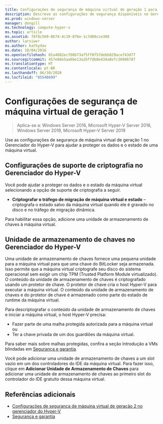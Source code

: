 ```yaml
---
title: Configurações de segurança de máquina virtual de geração 1 para Hyper-V
description: Descreve as configurações de segurança disponíveis no Gerenciador do Hyper-V para máquinas virtuais de geração 1
ms.prod: windows-server
manager: dongill
ms.technology: compute-hyper-v
ms.topic: article
ms.assetid: f8f8c569-8b74-4c19-876e-1c7d00cce308
author: larsiwer
ms.author: kathydav
ms.date: 10/04/2016
ms.openlocfilehash: 01a4882ec766673af5ff8f57debb829ace743d77
ms.sourcegitcommit: 457e88e5aa6be13a2bffdb8e434a8efc3698678f
ms.translationtype: HT
ms.contentlocale: pt-BR
ms.lasthandoff: 06/30/2020
ms.locfileid: "85548699"
---
```

# <a name="generation-1-virtual-machine-security-settings"></a>Configurações de segurança de máquina virtual de geração 1

>Aplica-se a: Windows Server 2016, Microsoft Hyper-V Server 2016, Windows Server 2019, Microsoft Hyper-V Server 2019

Use as configurações de segurança de máquina virtual de geração 1 no Gerenciador do Hyper-V para ajudar a proteger os dados e o estado de uma máquina virtual.

## <a name="encryption-support-settings-in-hyper-v-manager"></a>Configurações de suporte de criptografia no Gerenciador do Hyper-V

Você pode ajudar a proteger os dados e o estado da máquina virtual selecionando a opção de suporte de criptografia a seguir.

- **Criptografar o tráfego de migração de máquina virtual e estado** – criptografa o estado salvo da máquina virtual quando ele é gravado no disco e no tráfego de migração dinâmica.

Para habilitar essa opção, adicione uma unidade de armazenamento de chaves à máquina virtual.

## <a name="key-storage-drive-in-hyper-v-manager"></a>Unidade de armazenamento de chaves no Gerenciador do Hyper-V

Uma unidade de armazenamento de chaves fornece uma pequena unidade para a máquina virtual para que uma chave do BitLocker seja armazenada. Isso permite que a máquina virtual criptografe seu disco do sistema operacional sem exigir um chip TPM (Trusted Platform Module virtualizado). O conteúdo da unidade de armazenamento de chaves é criptografado usando um protetor de chave. O protetor de chave cria o host Hyper-V para executar a máquina virtual. O conteúdo da unidade de armazenamento de chaves e do protetor de chave é armazenado como parte do estado de runtime da máquina virtual.

Para descriptografar o conteúdo da unidade de armazenamento de chaves e iniciar a máquina virtual, o host Hyper-V precisa:

- Fazer parte de uma malha protegida autorizada para a máquina virtual ou
- Ter a chave privada de um dos guardiões da máquina virtual.

Para saber mais sobre malhas protegidas, confira a seção Introdução a VMs blindadas em [Segurança e garantia](../../../security/Security-and-Assurance.yml).

Você pode adicionar uma unidade de armazenamento de chaves a um slot vazio em um dos controladores do IDE da máquina virtual. Para fazer isso, clique em **Adicionar Unidade de Armazenamento de Chaves** para adicionar uma unidade de armazenamento de chaves ao primeiro slot do controlador do IDE gratuito dessa máquina virtual.

## <a name="additional-references"></a>Referências adicionais

- [Configurações de segurança de máquina virtual de geração 2 no gerenciador do Hyper-V](Generation-2-virtual-machine-security-settings-for-hyper-v.md)
- [Segurança e garantia](../../../security/Security-and-Assurance.yml)